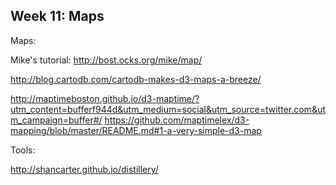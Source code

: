 ## Week 11: Maps

Maps:

Mike's tutorial: http://bost.ocks.org/mike/map/

http://blog.cartodb.com/cartodb-makes-d3-maps-a-breeze/

http://maptimeboston.github.io/d3-maptime/?utm_content=bufferf944d&utm_medium=social&utm_source=twitter.com&utm_campaign=buffer#/
https://github.com/maptimelex/d3-mapping/blob/master/README.md#1-a-very-simple-d3-map

Tools:

http://shancarter.github.io/distillery/
